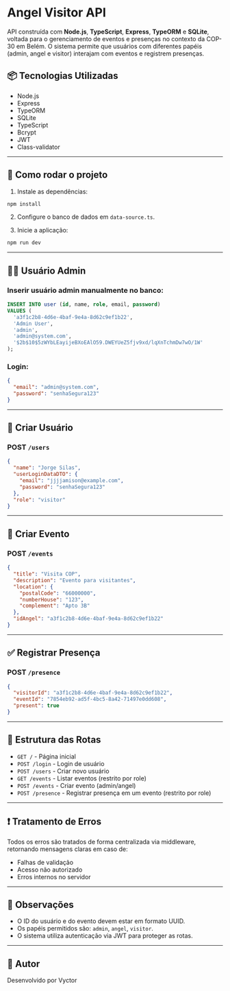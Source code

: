 # Angel Visitor API

API construída com **Node.js**, **TypeScript**, **Express**, **TypeORM** e **SQLite**, voltada para o gerenciamento de eventos e presenças no contexto da COP-30 em Belém. O sistema permite que usuários com diferentes papéis (admin, angel e visitor) interajam com eventos e registrem presenças.

## 📦 Tecnologias Utilizadas

- Node.js
- Express
- TypeORM
- SQLite
- TypeScript
- Bcrypt
- JWT
- Class-validator

---

## 🚀 Como rodar o projeto

1. Instale as dependências:
```bash
npm install
```

2. Configure o banco de dados em `data-source.ts`.

3. Inicie a aplicação:


```bash
npm run dev
```

---

## 👮‍♂️ Usuário Admin

### Inserir usuário admin manualmente no banco:

```sql
INSERT INTO user (id, name, role, email, password)
VALUES (
  'a3f1c2b8-4d6e-4baf-9e4a-8d62c9ef1b22', 
  'Admin User', 
  'admin', 
  'admin@system.com', 
  '$2b$10$5zWYbLEayijeBXoEAlO59.DWEYUeZ5fjv9xd/lqXnTchmDw7wO/1W'
);
```

### Login:

```json
{
  "email": "admin@system.com",
  "password": "senhaSegura123"
}
```

---

## 👤 Criar Usuário

### POST `/users`

```json
{
  "name": "Jorge Silas",
  "userLoginDataDTO": {
    "email": "jjjjamison@example.com",
    "password": "senhaSegura123"
  },
  "role": "visitor"
}
```

---

## 📅 Criar Evento

### POST `/events`

```json
{
  "title": "Visita COP",
  "description": "Evento para visitantes",
  "location": {
    "postalCode": "66000000",
    "numberHouse": "123",
    "complement": "Apto 3B"
  },
  "idAngel": "a3f1c2b8-4d6e-4baf-9e4a-8d62c9ef1b22"
}
```

---

## ✅ Registrar Presença

### POST `/presence`

```json
{
  "visitorId": "a3f1c2b8-4d6e-4baf-9e4a-8d62c9ef1b22",
  "eventId": "7854eb92-ad5f-4bc5-8a42-71497e0dd608",
  "present": true
}
```

---

## 📁 Estrutura das Rotas

* `GET /` - Página inicial
* `POST /login` - Login de usuário
* `POST /users` - Criar novo usuário
* `GET /events` - Listar eventos (restrito por role)
* `POST /events` - Criar evento (admin/angel)
* `POST /presence` - Registrar presença em um evento (restrito por role)

---

## ❗ Tratamento de Erros

Todos os erros são tratados de forma centralizada via middleware, retornando mensagens claras em caso de:

* Falhas de validação
* Acesso não autorizado
* Erros internos no servidor

---

## 📌 Observações

* O ID do usuário e do evento devem estar em formato UUID.
* Os papéis permitidos são: `admin`, `angel`, `visitor`.
* O sistema utiliza autenticação via JWT para proteger as rotas.

---

## 🔗 Autor

Desenvolvido por Vyctor

